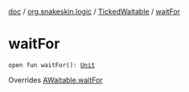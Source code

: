 [doc](../../index.md) / [org.snakeskin.logic](../index.md) / [TickedWaitable](index.md) / [waitFor](./wait-for.md)

# waitFor

`open fun waitFor(): `[`Unit`](https://kotlinlang.org/api/latest/jvm/stdlib/kotlin/-unit/index.html)

Overrides [AWaitable.waitFor](../../org.snakeskin.ability/-a-waitable/wait-for.md)

